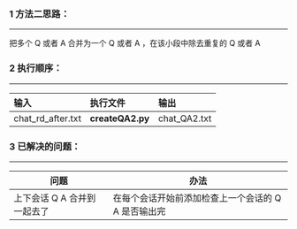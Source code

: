 ### 1 方法二思路：

------

把多个 Q 或者 A 合并为一个 Q 或者 A ，在该小段中除去重复的 Q 或者 A 

### 2 执行顺序：

------

| 输入              | 执行文件         | 输出         |
| :---------------- | :--------------- | :----------- |
| chat_rd_after.txt | **createQA2.py** | chat_QA2.txt |

### 3 已解决的问题：

------

| 问题                        | 办法                                                |
| --------------------------- | --------------------------------------------------- |
| 上下会话 Q A 合并到一起去了 | 在每个会话开始前添加检查上一个会话的 Q A 是否输出完 |